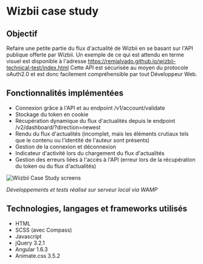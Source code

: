 Wizbii case study
=================

Objectif
--------
Refaire une petite partie du flux d'actualité de Wizbii en se basant sur l'API publique offerte par Wizbii. Un exemple de ce qui est attendu en terme visuel est disponible à l'adresse https://remialvado.github.io/wizbii-technical-test/index.html
Cette API est sécurisée au moyen du protocole oAuth2.0 et est donc facilement compréhensible par tout Développeur Web.

Fonctionnalités implémentées
----------------------------
* Connexion grâce à l'API et au endpoint /v1/account/validate
* Stockage du token en cookie
* Récupération dynamique du flux d'actualités depuis le endpoint /v2/dashboard/?direction=newest
* Rendu du flux d'actualités (incomplet, mais les éléments crutiaux tels que le contenu ou l'identité de l'auteur sont présents)
* Gestion de la connexion et déconnexion
* Indicateur d'activité lors du chargement du flux d'actualités
* Gestion des erreurs liées à l'accès à l'API (erreur lors de la récupération du token ou du flux d'actualités)

![Wiizbii Case Study screens](http://img15.hostingpics.net/pics/307722wizbiicasestudy.jpg)

*Développements et tests réalisé sur serveur local via WAMP* 


Technologies, langages et frameworks utilisés
----------------------
* HTML
* SCSS (avec Compass)
* Javascript
* jQuery 3.2.1
* Angular 1.6.3
* Animate.css 3.5.2
